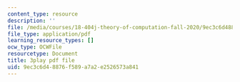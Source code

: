 ```yaml
---
content_type: resource
description: ''
file: /media/courses/18-404j-theory-of-computation-fall-2020/9ec3c6d48876f589a7a2e2526573a841_TTArY7ojshU.pdf
file_type: application/pdf
learning_resource_types: []
ocw_type: OCWFile
resourcetype: Document
title: 3play pdf file
uid: 9ec3c6d4-8876-f589-a7a2-e2526573a841
---
```

